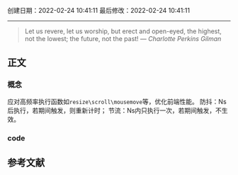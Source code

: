 
创建日期：2022-02-24 10:41:11
最后修改：2022-02-24 10:41:11
- - -
> Let us revere, let us worship, but erect and open-eyed, the highest, not the lowest; the future, not the past!
> — <cite>Charlotte Perkins Gilman</cite>

## 正文
### 概念
应对高频率执行函数如`resize\scroll\mousemove`等，优化前端性能。
防抖：Ns后执行，若期间触发，则重新计时；
节流：Ns内只执行一次，若期间触发，不生效。
### code

## 参考文献
